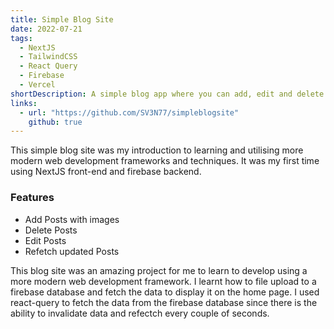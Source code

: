 ```yaml
---
title: Simple Blog Site
date: 2022-07-21
tags:
  - NextJS
  - TailwindCSS
  - React Query
  - Firebase
  - Vercel
shortDescription: A simple blog app where you can add, edit and delete blog posts with images.
links:
  - url: "https://github.com/SV3N77/simpleblogsite"
    github: true
---
```


This simple blog site was my introduction to learning and utilising more modern web development frameworks and techniques.
It was my first time using NextJS front-end and firebase backend.

### Features

- Add Posts with images
- Delete Posts
- Edit Posts
- Refetch updated Posts

This blog site was an amazing project for me to learn to develop using a more modern web development framework. I learnt
how to file upload to a firebase database and fetch the data to display it on the home page. I used react-query to fetch
the data from the firebase database since there is the ability to invalidate data and refectch every couple of seconds.
